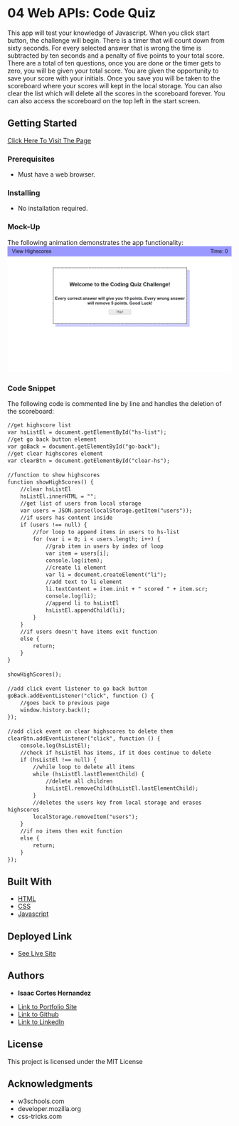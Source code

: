 # 04 Web APIs: Code Quiz

This app will test your knowledge of Javascript. When you click start button, the challenge will begin. There is a timer that will count down from sixty seconds. For every selected answer that is wrong the time is subtracted by ten seconds and a penalty of five points to your total score. There are a total of ten questions, once you are done or the timer gets to zero, you will be given your total score. You are given the opportunity to save your score with your initials. Once you save you will be taken to the scoreboard where your scores will kept in the local storage. You can also clear the list which will delete all the scores in the scoreboard forever. You can also access the scoreboard on the top left in the start screen.

## Getting Started

[Click Here To Visit The Page](https://icortes.github.io/code-quiz/)

### Prerequisites
* Must have a web browser.
### Installing
* No installation required.

### Mock-Up
The following animation demonstrates the app functionality:
![gif example of webpage](assets/img/example.gif)

### Code Snippet
The following code is commented line by line and handles the deletion of the scoreboard:

    //get highscore list
    var hsListEl = document.getElementById("hs-list");
    //get go back button element
    var goBack = document.getElementById("go-back");
    //get clear highscores element
    var clearBtn = document.getElementById("clear-hs");

    //function to show highscores
    function showHighScores() {
        //clear hsListEl
        hsListEl.innerHTML = "";
        //get list of users from local storage
        var users = JSON.parse(localStorage.getItem("users"));
        //if users has content inside
        if (users !== null) {
            //for loop to append items in users to hs-list
            for (var i = 0; i < users.length; i++) {
                //grab item in users by index of loop
                var item = users[i];
                console.log(item);
                //create li element
                var li = document.createElement("li");
                //add text to li element
                li.textContent = item.init + " scored " + item.scr;
                console.log(li);
                //append li to hsListEl
                hsListEl.appendChild(li);
            }
        }
        //if users doesn't have items exit function
        else {
            return;
        }
    }

    showHighScores();

    //add click event listener to go back button
    goBack.addEventListener("click", function () {
        //goes back to previous page
        window.history.back();
    });

    //add click event on clear highscores to delete them
    clearBtn.addEventListener("click", function () {
        console.log(hsListEl);
        //check if hsListEl has items, if it does continue to delete
        if (hsListEl !== null) {
            //while loop to delete all items
            while (hsListEl.lastElementChild) {
                //delete all children
                hsListEl.removeChild(hsListEl.lastElementChild);
            }
            //deletes the users key from local storage and erases highscores
            localStorage.removeItem("users");
        }
        //if no items then exit function
        else {
            return;
        }
    });

## Built With

* [HTML](https://developer.mozilla.org/en-US/docs/Web/HTML)
* [CSS](https://developer.mozilla.org/en-US/docs/Web/CSS)
* [Javascript](https://developer.mozilla.org/en-US/docs/Web/JavaScript)

## Deployed Link

* [See Live Site](https://icortes.github.io/code-quiz/)


## Authors

* **Isaac Cortes Hernandez** 

- [Link to Portfolio Site](https://icortes.github.io/my-first-portfolio/)
- [Link to Github](https://github.com/icortes)
- [Link to LinkedIn](https://www.linkedin.com/in/cortes-isaac)

## License

This project is licensed under the MIT License 

## Acknowledgments

* w3schools.com
* developer.mozilla.org
* css-tricks.com
